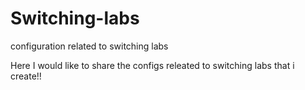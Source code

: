 # Switching-labs
configuration related to switching labs

Here I would like to share the configs releated to switching labs that i create!!
